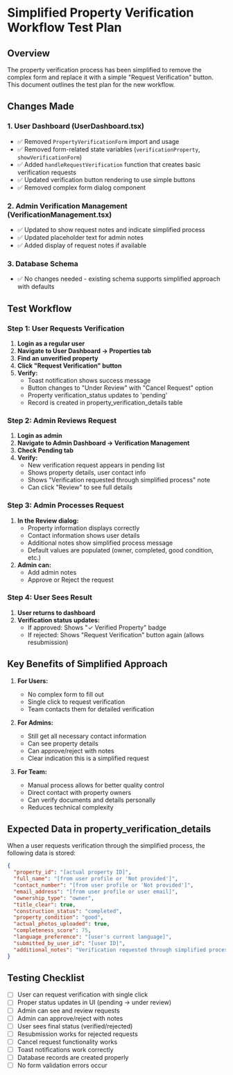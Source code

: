 # Simplified Property Verification Workflow Test Plan

## Overview
The property verification process has been simplified to remove the complex form and replace it with a simple "Request Verification" button. This document outlines the test plan for the new workflow.

## Changes Made

### 1. User Dashboard (UserDashboard.tsx)
- ✅ Removed `PropertyVerificationForm` import and usage
- ✅ Removed form-related state variables (`verificationProperty`, `showVerificationForm`)
- ✅ Added `handleRequestVerification` function that creates basic verification requests
- ✅ Updated verification button rendering to use simple buttons
- ✅ Removed complex form dialog component

### 2. Admin Verification Management (VerificationManagement.tsx)  
- ✅ Updated to show request notes and indicate simplified process
- ✅ Updated placeholder text for admin notes
- ✅ Added display of request notes if available

### 3. Database Schema
- ✅ No changes needed - existing schema supports simplified approach with defaults

## Test Workflow

### Step 1: User Requests Verification
1. **Login as a regular user**
2. **Navigate to User Dashboard → Properties tab**
3. **Find an unverified property**
4. **Click "Request Verification" button**
5. **Verify:**
   - Toast notification shows success message
   - Button changes to "Under Review" with "Cancel Request" option
   - Property verification_status updates to 'pending'
   - Record is created in property_verification_details table

### Step 2: Admin Reviews Request
1. **Login as admin**
2. **Navigate to Admin Dashboard → Verification Management**
3. **Check Pending tab**
4. **Verify:**
   - New verification request appears in pending list
   - Shows property details, user contact info
   - Shows "Verification requested through simplified process" note
   - Can click "Review" to see full details

### Step 3: Admin Processes Request
1. **In the Review dialog:**
   - Property information displays correctly
   - Contact information shows user details
   - Additional notes show simplified process message
   - Default values are populated (owner, completed, good condition, etc.)
2. **Admin can:**
   - Add admin notes
   - Approve or Reject the request

### Step 4: User Sees Result
1. **User returns to dashboard**
2. **Verification status updates:**
   - If approved: Shows "✓ Verified Property" badge
   - If rejected: Shows "Request Verification" button again (allows resubmission)

## Key Benefits of Simplified Approach

1. **For Users:**
   - No complex form to fill out
   - Single click to request verification
   - Team contacts them for detailed verification

2. **For Admins:**
   - Still get all necessary contact information
   - Can see property details
   - Can approve/reject with notes
   - Clear indication this is a simplified request

3. **For Team:**
   - Manual process allows for better quality control
   - Direct contact with property owners
   - Can verify documents and details personally
   - Reduces technical complexity

## Expected Data in property_verification_details

When a user requests verification through the simplified process, the following data is stored:

```json
{
  "property_id": "[actual property ID]",
  "full_name": "[from user profile or 'Not provided']",
  "contact_number": "[from user profile or 'Not provided']", 
  "email_address": "[from user profile or user email]",
  "ownership_type": "owner",
  "title_clear": true,
  "construction_status": "completed",
  "property_condition": "good", 
  "actual_photos_uploaded": true,
  "completeness_score": 75,
  "language_preference": "[user's current language]",
  "submitted_by_user_id": "[user ID]",
  "additional_notes": "Verification requested through simplified process. Team will contact for detailed verification."
}
```

## Testing Checklist

- [ ] User can request verification with single click
- [ ] Proper status updates in UI (pending → under review)
- [ ] Admin can see and review requests
- [ ] Admin can approve/reject with notes
- [ ] User sees final status (verified/rejected)
- [ ] Resubmission works for rejected requests
- [ ] Cancel request functionality works
- [ ] Toast notifications work correctly
- [ ] Database records are created properly
- [ ] No form validation errors occur